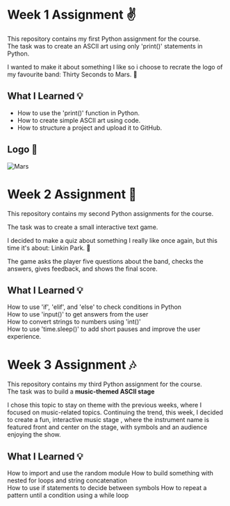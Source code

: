 # Week 1 Assignment ✌️
This repository contains my first Python assignment for the course.  
The task was to create an ASCII art using only 'print()' statements in Python.

I wanted to make it about something I like so i choose to recrate the logo of my favourite band: Thirty Seconds to Mars. 🎸

## What I Learned 💡

- How to use the 'print()' function in Python.  
- How to create simple ASCII art using code.  
- How to structure a project and upload it to GitHub.

## Logo 🤘
![Mars](https://github.com/user-attachments/assets/40d04008-a0ee-4a21-9c4f-d03458afc853)


# Week 2 Assignment 🎤 

This repository contains my second Python assignments for the course. 

The task was to create a small interactive text game. 

I decided to make a quiz about something I really like once again, but this time it's about: Linkin Park. 🤘 

The game asks the player five questions about the band, checks the answers, gives feedback, and shows the final score. 

## What I Learned 💡 

How to use 'if', 'elif', and 'else' to check conditions in Python  
How to use 'input()' to get answers from the user  
How to convert strings to numbers using 'int()'  
How to use 'time.sleep()' to add short pauses and improve the user experience. 


# Week 3 Assignment 🎶

This repository contains my third Python assignment for the course.  
The task was to build a **music-themed ASCII stage**

I chose this topic to stay on theme with the previous weeks, where I focused on music-related topics. Continuing the trend, this week, I decided to create a fun, interactive music stage , where the instrument name is featured front and center on the stage, with symbols and an audience enjoying the show.


## What I Learned 💡

How to import and use the random module
How to build something with nested for loops and string concatenation  
How to use if statements to decide between symbols 
How to repeat a pattern until a condition using a while loop  
